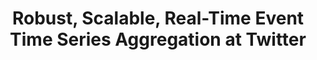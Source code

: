 ---
title: "Robust, Scalable, Real-Time Event Time Series Aggregation at Twitter"
collection: publications
paperurl: 'http://peilin-yang.github.io/files/pub/Azzopardi_etal_SIGIR2017.pdf'
pubtag: 'bigdata'
citation: '<strong>Peilin Yang</strong>, Srikanth Thiagarajan, and Jimmy Lin. <strong><i>Robust, Scalable, Real-Time Event Time Series Aggregation at Twitter</i></strong>. In Proceedings of the 2018 ACM SIGMOD International Conference on Management of Data (<strong class="conference"><i>SIGMOD&#39;2018</i></strong>), June 2018, Houston, Texas.'
bibtex: '<pre>
</pre>'
---